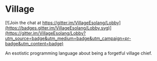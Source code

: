 # Village

[![Join the chat at https://gitter.im/VillageEsolang/Lobby](https://badges.gitter.im/VillageEsolang/Lobby.svg)](https://gitter.im/VillageEsolang/Lobby?utm_source=badge&utm_medium=badge&utm_campaign=pr-badge&utm_content=badge)

An esotistic programming language about being a forgetful village chief.

